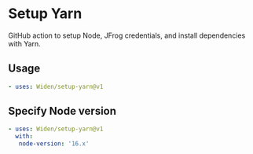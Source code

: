 # Setup Yarn

GitHub action to setup Node, JFrog credentials, and install dependencies with Yarn.

## Usage

```yml
- uses: Widen/setup-yarn@v1
```

## Specify Node version

```yml
- uses: Widen/setup-yarn@v1
  with:
   node-version: '16.x'
```
